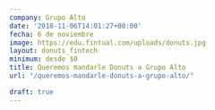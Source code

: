 ```yaml
---
company: Grupo Alto
date: '2018-11-06T14:01:27+00:00'
fecha: 6 de noviembre
image: https://edu.fintual.com/uploads/donuts.jpg
layout: donuts_fintech
minimum: desde $0
title: Queremos mandarle Donuts a Grupo Alto
url: "/queremos-mandarle-donuts-a-grupo-alto/"

draft: true
---
```

